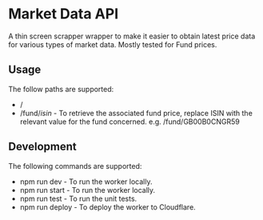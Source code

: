 # Market Data API

A thin screen scrapper wrapper to make it easier to obtain latest price data for various types of market data. Mostly tested for Fund prices.

## Usage

The follow paths are supported: 

* / 
* /fund/_isin_ - To retrieve the associated fund price, replace ISIN with the relevant value for the fund concerned. e.g. /fund/GB00B0CNGR59

## Development

The following commands are supported: 

* npm run dev - To run the worker locally.
* npm run start - To run the worker locally.
* npm run test - To run the unit tests.
* npm run deploy - To deploy the worker to Cloudflare.